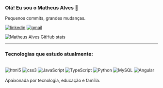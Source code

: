 ### Olá! Eu sou o Matheus Alves 👋
 Pequenos commits, grandes mudanças.

[![linkedin](https://img.shields.io/badge/LinkedIn-0077B5?style=for-the-badge&logo=linkedin&logoColor=white)](linkedin.com/in/matheus-alves-da-silva-8b9663253) [![gmail](https://img.shields.io/badge/Gmail-D14836?style=for-the-badge&logo=gmail&logoColor=white)](matheusalvestfj@gmail.com)


![Matheus Alves GitHub stats](https://github-readme-stats.vercel.app/api?username=matheusalvess07&show_icons=true&theme=radical)



<hr>

### Tecnologias que estudo atualmente:
<div style="display: inline_block"><br/>
    <img align= "center" alt="html5"src="https://img.shields.io/badge/HTML5-E34F26?style=for-the-badge&logo=html5&logoColor=white"  />
    <img align= "center" alt="css3"src=https://img.shields.io/badge/CSS3-1572B6?style=for-the-badge&logo=css3&logoColor=white/>
    <img align= "center" alt="JavaScript"src="https://img.shields.io/badge/JavaScript-F7DF1E?style=for-the-badge&logo=javascript&logoColor=black" />
    <img align= "center" alt="TypeScript"src=https://img.shields.io/badge/TypeScript-007ACC?style=for-the-badge&logo=typescript&logoColor=white/> 
    <img align= "center" alt="Python"src= https://img.shields.io/badge/Python-14354C?style=for-the-badge&logo=python&logoColor=white />
    <img align= "center" alt="MySQL"src= https://img.shields.io/badge/MySQL-00000F?style=for-the-badge&logo=mysql&logoColor=white/>
    <img align= "center" alt="Angular"src= https://img.shields.io/badge/Angular-DD0031?style=for-the-badge&logo=angular&logoColor=white/>
    
</div><br/>
Apaixonada por tecnologia, educação e família.
